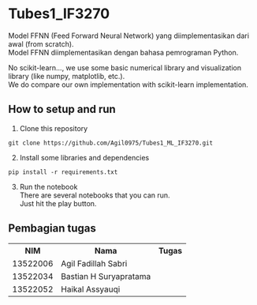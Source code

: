 # Tubes1_IF3270

Model FFNN (Feed Forward Neural Network) yang diimplementasikan dari awal (from scratch).  
Model FFNN diimplementasikan dengan bahasa pemrograman Python.  

No scikit-learn..., we use some basic numerical library and visualization library (like numpy, matplotlib, etc.).  
We do compare our own implementation with scikit-learn implementation.

## How to setup and run
1. Clone this repository
```
git clone https://github.com/Agil0975/Tubes1_ML_IF3270.git
```
2. Install some libraries and dependencies
```
pip install -r requirements.txt
```
3. Run the notebook  
   There are several notebooks that you can run.  
   Just hit the play button.

## Pembagian tugas

<table>
    <tr>
        <th style="text-align: center;">NIM</th>
        <th style="text-align: center;">Nama</th>
        <th style="text-align: center;">Tugas</th>
    </tr>
    <tr>
        <td>13522006</td>
        <td>Agil Fadillah Sabri</td>
        <td></td>
    </tr>
    <tr>
        <td>13522034</td>
        <td>Bastian H Suryapratama</td>
        <td></td>
    </tr>
    <tr>
        <td>13522052</td>
        <td>Haikal Assyauqi</td>
        <td></td>
    </tr>
</table>
